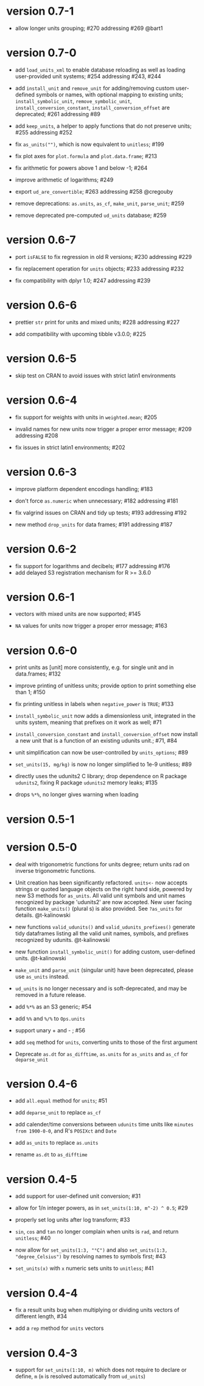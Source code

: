 # version 0.7-1

* allow longer units grouping; #270 addressing #269 @bart1

# version 0.7-0

* add `load_units_xml` to enable database reloading as well as loading
  user-provided unit systems; #254 addressing #243, #244

* add `install_unit` and `remove_unit` for adding/removing custom user-defined
  symbols or names, with optional mapping to existing units;
  `install_symbolic_unit`, `remove_symbolic_unit`, `install_conversion_constant`,
  `install_conversion_offset` are deprecated; #261 addressing #89

* add `keep_units`, a helper to apply functions that do not preserve units;
  #255 addressing #252

* fix `as_units("")`, which is now equivalent to `unitless`; #199

* fix plot axes for `plot.formula` and `plot.data.frame`; #213

* fix arithmetic for powers above 1 and below -1; #264

* improve arithmetic of logarithms; #249

* export `ud_are_convertible`; #263 addressing #258 @cregouby

* remove deprecations: `as.units`, `as_cf`, `make_unit`, `parse_unit`; #259

* remove deprecated pre-computed `ud_units` database; #259

# version 0.6-7

* port `isFALSE` to fix regression in old R versions; #230 addressing #229

* fix replacement operation for `units` objects; #233 addressing #232

* fix compatibility with dplyr 1.0; #247 addressing #239

# version 0.6-6

* prettier `str` print for units and mixed units; #228 addressing #227

* add compatibility with upcoming tibble v3.0.0; #225

# version 0.6-5

* skip test on CRAN to avoid issues with strict latin1 environments

# version 0.6-4

* fix support for weights with units in `weighted.mean`; #205

* invalid names for new units now trigger a proper error message; #209 addressing #208

* fix issues in strict latin1 environments; #202

# version 0.6-3

* improve platform dependent encodings handling; #183

* don't force `as.numeric` when unnecessary; #182 addressing #181

* fix valgrind issues on CRAN and tidy up tests; #193 addressing #192

* new method `drop_units` for data frames; #191 addressing #187

# version 0.6-2

* fix support for logarithms and decibels; #177 addressing #176
* add delayed S3 registration mechanism for R >= 3.6.0

# version 0.6-1

* vectors with mixed units are now supported; #145

* `NA` values for units now trigger a proper error message; #163

# version 0.6-0

* print units as [unit] more consistently, e.g. for single unit and in data.frames; #132

* improve printing of unitless units; provide option to print something else than 1; #150

* fix printing unitless in labels when `negative_power` is `TRUE`; #133

* `install_symbolic_unit` now adds a dimensionless unit, integrated in the units system, meaning that prefixes on it work as well; #71

* `install_conversion_constant` and `install_conversion_offset` now install a new unit that is a function of an existing udunits unit.; #71, #84

* unit simplification can now be user-controlled by `units_options`; #89

* `set_units(15, mg/kg)` is now no longer simplified to 1e-9 unitless; #89

* directly uses the udunits2 C library; drop dependence on R package `udunits2`, fixing R package `udunits2` memory leaks; #135

* drops `%*%`, no longer gives warning when loading

# version 0.5-1

# version 0.5-0

* deal with trigonometric functions for units degree; return units rad on inverse trigonometric functions.

* Unit creation has been significantly refactored. `units<-` now accepts strings
or quoted language objects on the right hand side, powered by new S3 methods for
`as_units`. All valid unit symbols and unit names recognized by package 'udunits2' are 
now accepted. New user facing function `make_units()` (plural s) is also
provided. See `?as_units` for details. @t-kalinowski

* new functions `valid_udunits()` and `valid_udunits_prefixes()` generate tidy
dataframes listing all the valid unit names, symbols, and prefixes recognized by
udunits. @t-kalinowski

* new function `install_symbolic_unit()` for adding custom, user-defined units. 
@t-kalinowski

* `make_unit` and `parse_unit` (singular unit) have been deprecated, please use 
`as_units` instead.

* `ud_units` is no longer necessary and is soft-deprecated, and may be removed
in a future release.

* add `%*%` as an S3 generic; #54 

* add `%%` and `%/%` to `Ops.units`

* support unary + and - ; #56

* add `seq` method for `units`, converting units to those of the first argument

* Deprecate `as.dt` for `as_difftime`, `as.units` for `as_units` and `as_cf` for `deparse_unit`

# version 0.4-6

* add `all.equal` method for `units`; #51

* add `deparse_unit` to replace `as_cf`

* add calender/time conversions between `udunits` time units like `minutes from 1900-0-0`, and R's `POSIXct` and `Date`

* add `as_units` to replace `as.units`

* rename `as.dt` to `as_difftime`

# version 0.4-5

* add support for user-defined unit conversion; #31

* allow for 1/n integer powers, as in `set_units(1:10, m^-2) ^ 0.5`; #29

* properly set log units after log transform; #33

* `sin`, `cos` and `tan` no longer complain when units is `rad`, and return `unitless`; #40 

* now allow for `set_units(1:3, "°C")` and also `set_units(1:3, "degree_Celsius")` by resolving names to symbols first; #43

* `set_units(x)` with `x` numeric sets units to `unitless`; #41

# version 0.4-4

* fix a result units bug when multiplying or dividing units vectors of different length, #34

* add a `rep` method for `units` vectors

# version 0.4-3

* support for `set_units(1:10, m)` which does not require to declare or define, `m` (`m` is resolved automatically from `ud_units`)
